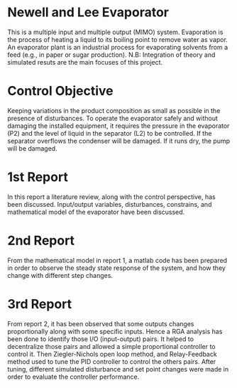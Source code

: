 # Newell and Lee Evaporator 

This is a multiple input and multiple output (MIMO) system. Evaporation is the process of heating a liquid to its boiling point to remove water as vapor. An evaporator plant is an industrial process for evaporating solvents from a feed (e.g., in paper or sugar production). 
N.B: Integration of theory and simulated resuts are the main focuses of this project. 

# Control Objective

Keeping variations in the product composition as small as possible in the presence of disturbances. To operate the evaporator safely and without damaging the installed equipment, it requires the pressure in the evaporator (P2) and the level of liquid in the separator (L2) to be controlled. If the separator overflows the condenser will be damaged. If it runs dry, the pump will be damaged.

# 1st Report

In this report a literature review, along with the control perspective, has been discussed. Input/output variables, disturbances, constrains, and mathematical model of the evaporator have been discussed. 

# 2nd Report

From the mathematical model in report 1, a matlab code has been prepared in order to observe the steady state response of the system, and how they change with different step changes.

# 3rd Report

From report 2, it has been observed that some outputs changes proportionally along with some specific inputs. Hence a RGA analysis has been done to identify those I/O (input-output) pairs. It helped to decentralize those pairs and allowed a simple proportional controller to control it. Then Ziegler-Nichols open loop method, and Relay-Feedback method used to tune the PID controller to control the others pairs. After tuning, different simulated disturbance and set point changes were made in order to evaluate the controller performance. 
